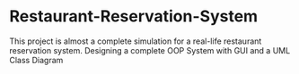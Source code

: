 # Restaurant-Reservation-System
This project is almost a complete simulation for a real-life restaurant reservation system. Designing a complete OOP System with GUI and a UML Class Diagram
